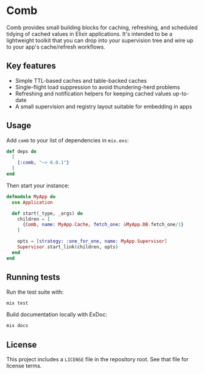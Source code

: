 # Comb

Comb provides small building blocks for caching, refreshing, and scheduled tidying of cached values in Elixir applications.
It's intended to be a lightweight toolkit that you can drop into your supervision tree and wire up
to your app's cache/refresh workflows.

## Key features

- Simple TTL-based caches and table-backed caches
- Single-flight load suppression to avoid thundering-herd problems
- Refreshing and notification helpers for keeping cached values up-to-date
- A small supervision and registry layout suitable for embedding in apps

## Usage

Add `comb` to your list of dependencies in `mix.exs`:

```elixir
def deps do
  [
    {:comb, "~> 0.0.1"}
  ]
end
```

Then start your instance:

```elixir
defmodule MyApp do
  use Application

  def start(_type, _args) do
    children = [
      {Comb, name: MyApp.Cache, fetch_one: &MyApp.DB.fetch_one/1}
    ]

    opts = [strategy: :one_for_one, name: MyApp.Supervisor]
    Supervisor.start_link(children, opts)
  end
end
```

## Running tests

Run the test suite with:

```bash
mix test
```

Build documentation locally with ExDoc:

```bash
mix docs
```

## License

This project includes a `LICENSE` file in the repository root. See that file
for license terms.
